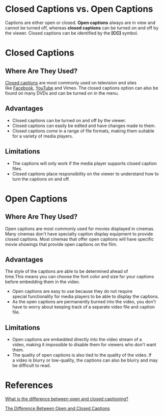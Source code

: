 # Closed Captions vs. Open Captions

Captions are either open or closed. **Open captions** always are in view and cannot be turned off, whereas **closed captions** can be turned on and off by the viewer. Closed captions can be identified by the **[CC]** symbol.

# Closed Captions

## Where Are They Used?

[Closed captions](https://blog.ai-media.tv/blog/the-complete-guide-to-closed-captioning) are most commonly used on television and sites like [Facebook](https://blog.ai-media.tv/blog/how-to-add-closed-captions-to-facebook), [YouTube](https://blog.ai-media.tv/blog/captioning-youtube) and Vimeo. The closed captions option can also be found on many DVDs and can be turned on in the menu.

## Advantages

- Closed captions can be turned on and off by the viewer.
- Closed captions can easily be edited and have changes made to them.
- Closed captions come in a range of file formats, making them suitable for a variety of media players.

## Limitations

- The captions will only work if the media player supports closed caption files.
- Closed captions place responsibility on the viewer to understand how to turn the captions on and off.

# Open Captions

## Where Are They Used?

Open captions are most commonly used for movies displayed in cinemas. Many cinemas don't have specialty caption display equipment to provide closed captions. Most cinemas that offer open captions will have specific movie showings that provide open captions on the film.

## Advantages

The style of the captions are able to be determined ahead of time.This means you can choose the font color and size for your captions before embedding them in the video.

- Open captions are easy to use because they do not require special functionality for media players to be able to display the captions.
- As the open captions are permanently burned into the video, you don't have to worry about keeping track of a separate video file and caption file.

## Limitations

- Open captions are embedded directly into the video stream of a video, making it impossible to disable them for viewers who don't want them.
- The quality of open captions is also tied to the quality of the video. If a video is blurry or low-quality, the captions can also be blurry and may be difficult to read.

# References

[What is the difference between open and closed captioning?](https://www.washington.edu/doit/what-difference-between-open-and-closed-captioning)

[The Difference Between Open and Closed Captions](https://blog.ai-media.tv/blog/the-difference-between-open-and-closed-captions)
